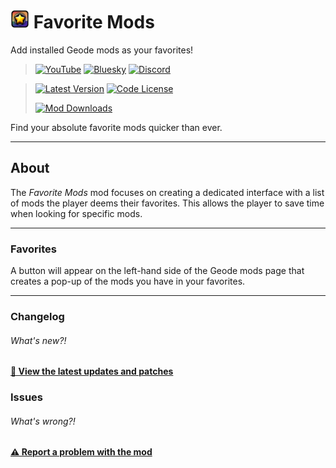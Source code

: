 # <img src="logo.png" width="30" alt="The mod's logo." /> Favorite Mods
Add installed Geode mods as your favorites!

> [<img alt="YouTube" src="https://img.shields.io/youtube/channel/subscribers/UCi2M6N_ff1UC6MyfWzKQvgg?style=for-the-badge&logo=youtube&logoColor=ffffff&label=YouTube">](https://www.youtube.com/@cheese_works/) [<img alt="Bluesky" src="https://img.shields.io/badge/dynamic/json?url=https%3A%2F%2Fpublic.api.bsky.app%2Fxrpc%2Fapp.bsky.actor.getProfile%2F%3Factor%3Dcheeseworks.xyz&query=%24.followersCount&style=for-the-badge&logo=bluesky&logoColor=ffffff&label=Bluesky">](https://bsky.app/profile/cheeseworks.xyz) [<img alt="Discord" src="https://img.shields.io/discord/460081436637134859?style=for-the-badge&logo=discord&logoColor=ffffff&label=Discord">](https://dsc.gg/cubic)

> [<img alt="Latest Version" src="https://img.shields.io/github/v/release/BlueWitherer/FavoriteMods?include_prereleases&sort=semver&display_name=release&style=for-the-badge&logo=github&logoColor=ffffff&label=Version">](../../releases/) [<img alt="Code License" src="https://img.shields.io/github/license/BlueWitherer/FavoriteMods?style=for-the-badge&logo=gnu&logoColor=ffffff&label=License">](LICENSE.md)
>  
> [<img alt="Mod Downloads" src="https://img.shields.io/github/downloads/BlueWitherer/FavoriteMods/total?style=for-the-badge&logo=geode&logoColor=ffffff&label=Downloads">](https://www.geode-sdk.org/mods/cheeseworks.advancedautoretry)

Find your absolute favorite mods quicker than ever.

---

## About
The *Favorite Mods* mod focuses on creating a dedicated interface with a list of mods the player deems their favorites. This allows the player to save time when looking for specific mods.

---

### Favorites
A button will appear on the left-hand side of the Geode mods page that creates a pop-up of the mods you have in your favorites.

---

### Changelog
###### What's new?!
**[📜 View the latest updates and patches](./changelog.md)**

### Issues
###### What's wrong?!
**[⚠️ Report a problem with the mod](../../issues/)**